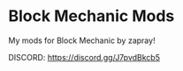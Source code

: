# Block Mechanic Mods

My mods for Block Mechanic by zapray!

DISCORD: https://discord.gg/J7pvdBkcb5
